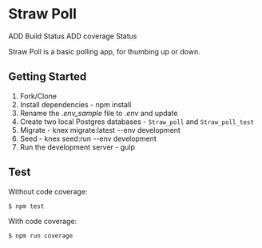# Straw Poll

ADD Build Status
ADD coverage Status

Straw Poll is a basic polling app, for thumbing up or down.

## Getting Started

1. Fork/Clone
1. Install dependencies - npm install
1. Rename the *.env_sample* file to *.env* and update
1. Create two local Postgres databases - `Straw_poll` and `Straw_poll_test`
1. Migrate - knex migrate:latest --env development
1. Seed - knex seed:run --env development
1. Run the development server - gulp

## Test

Without code coverage:

```sh
$ npm test
```

With code coverage:

```sh
$ npm run coverage
```

